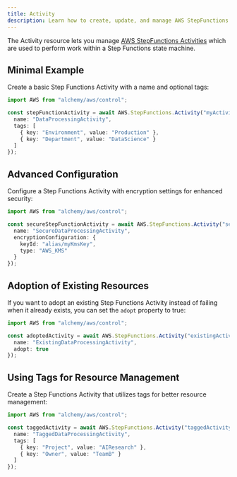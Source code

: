 ```yaml
---
title: Activity
description: Learn how to create, update, and manage AWS StepFunctions Activitys using Alchemy Cloud Control.
---
```


The Activity resource lets you manage [AWS StepFunctions Activities](https://docs.aws.amazon.com/stepfunctions/latest/userguide/) which are used to perform work within a Step Functions state machine.

## Minimal Example

Create a basic Step Functions Activity with a name and optional tags:

```ts
import AWS from "alchemy/aws/control";

const stepFunctionActivity = await AWS.StepFunctions.Activity("myActivity", {
  name: "DataProcessingActivity",
  tags: [
    { key: "Environment", value: "Production" },
    { key: "Department", value: "DataScience" }
  ]
});
```

## Advanced Configuration

Configure a Step Functions Activity with encryption settings for enhanced security:

```ts
import AWS from "alchemy/aws/control";

const secureStepFunctionActivity = await AWS.StepFunctions.Activity("secureActivity", {
  name: "SecureDataProcessingActivity",
  encryptionConfiguration: {
    keyId: "alias/myKmsKey",
    type: "AWS_KMS"
  }
});
```

## Adoption of Existing Resources

If you want to adopt an existing Step Functions Activity instead of failing when it already exists, you can set the `adopt` property to true:

```ts
import AWS from "alchemy/aws/control";

const adoptedActivity = await AWS.StepFunctions.Activity("existingActivity", {
  name: "ExistingDataProcessingActivity",
  adopt: true
});
```

## Using Tags for Resource Management

Create a Step Functions Activity that utilizes tags for better resource management:

```ts
import AWS from "alchemy/aws/control";

const taggedActivity = await AWS.StepFunctions.Activity("taggedActivity", {
  name: "TaggedDataProcessingActivity",
  tags: [
    { key: "Project", value: "AIResearch" },
    { key: "Owner", value: "TeamB" }
  ]
});
```